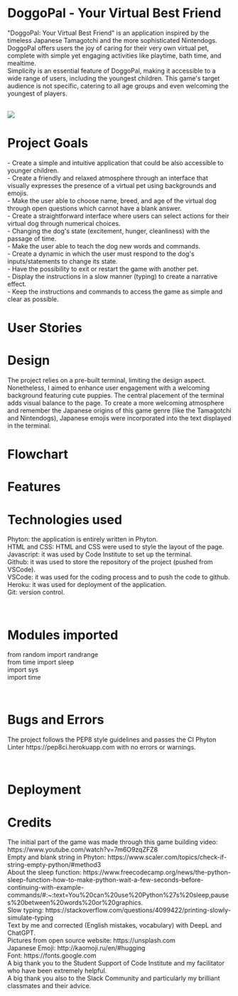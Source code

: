 <h1>DoggoPal - Your Virtual Best Friend</h1>
<p>"DoggoPal: Your Virtual Best Friend" is an application inspired by the timeless Japanese Tamagotchi and the more sophisticated Nintendogs. DoggoPal offers users the joy of caring for their very own virtual pet, complete with simple yet engaging activities like playtime, bath time, and mealtime.<br>
Simplicity is an essential feature of DoggoPal, making it accessible to a wide range of
users, including the youngest children. This game's target audience is not
specific, catering to all age groups and even welcoming the youngest of players.</p><br>
<image src="./assets/images/readme-screen.png"><br>

<h1>Project Goals</h1>
<p>
-	Create a simple and intuitive application that could be also accessible to younger children. <br>
-	Create a friendly and relaxed atmosphere through an interface that visually expresses the presence of a virtual pet using backgrounds and emojis.<br>
-	Make the user able to choose name, breed, and age of the virtual dog through open questions which cannot have a blank answer.<br>
-	Create a straightforward interface where users can select actions for their virtual dog through numerical choices.<br>
-	Changing the dog's state (excitement, hunger, cleanliness) with the passage of time.<br>
-	Make the user able to teach the dog new words and commands.<br>
-	Create a dynamic in which the user must respond to the dog's inputs/statements to change its state.<br>
-	Have the possibility to exit or restart the game with another pet. <br>
-	Display the instructions in a slow manner (typing) to create a narrative effect.<br>
-	Keep the instructions and commands to access the game as simple and clear as possible.<br></p>

<h1>User Stories</h1>

<h1>Design</h1>
<p>The project relies on a pre-built terminal, limiting the design aspect.<br> Nonetheless, I aimed to enhance user engagement with a welcoming background featuring cute puppies. The central placement of the terminal adds visual balance to the page. 
To create a more welcoming atmosphere and remember the Japanese origins of this game genre (like the Tamagotchi and Nintendogs), Japanese emojis were incorporated into the text displayed in the terminal.<br></p>

<h1>Flowchart</h1>

<h1>Features</h1>

<h1>Technologies used</h1>
<p>Phyton: the application is entirely written in Phyton. <br>
HTML and CSS: HTML and CSS were used to style the layout of the page. <br>
Javascript: it was used by Code Institute to set up the terminal. <br>
Github: it was used to store the repository of the project (pushed from VSCode). <br>
VSCode: it was used for the coding process and to push the code to github. <br>
Heroku: it was used for deployment of the application. <br>
Git: version control.</p><br>

<h1>Modules imported</h1>
<p>from random import randrange <br>
from time import sleep <br>
import sys <br>
import time </p><br>

<h1>Bugs and Errors </h1>
<p>The project follows the PEP8 style guidelines and passes the CI Phyton Linter https://pep8ci.herokuapp.com with no errors or warnings.</p><br>

<h1>Deployment</h1>

<h1>Credits</h1>
<p>The initial part of the game was made through this game building video:
https://www.youtube.com/watch?v=7m6O9zqZFZ8 <br>
Empty and blank string in Phyton: https://www.scaler.com/topics/check-if-string-empty-python/#method3 <br>
About the sleep function: https://www.freecodecamp.org/news/the-python-sleep-function-how-to-make-python-wait-a-few-seconds-before-continuing-with-example-commands/#:~:text=You%20can%20use%20Python%27s%20sleep,pauses%20between%20words%20or%20graphics. <br>
Slow typing: https://stackoverflow.com/questions/4099422/printing-slowly-simulate-typing <br>
Text by me and corrected (English mistakes, vocabulary) with DeepL and ChatGPT. <br>
Pictures from open source website: https://unsplash.com <br>
Japanese Emoji: http://kaomoji.ru/en/#hugging <br>
Font: https://fonts.google.com <br>
A big thank you to the Student Support of Code Institute and my facilitator who have been extremely helpful. <br>
A big thank you also to the Slack Community and particularly my brilliant classmates and their advice. </p><br>
